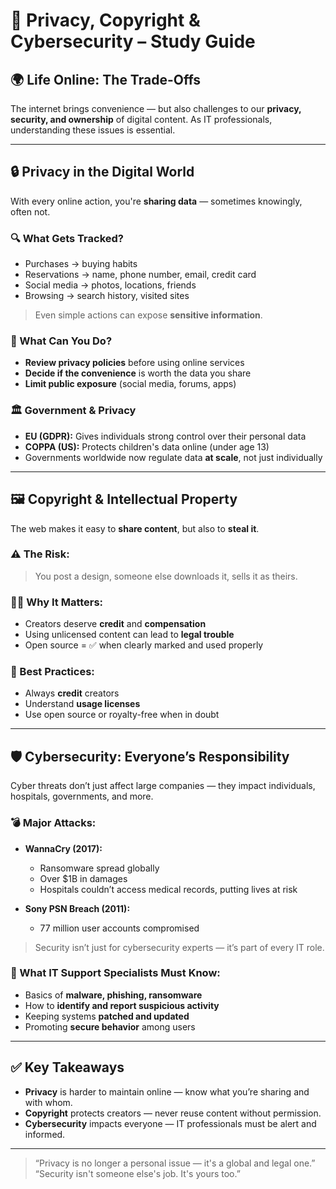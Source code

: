 # 🔐 Privacy, Copyright & Cybersecurity – Study Guide

## 🌍 Life Online: The Trade-Offs

The internet brings convenience — but also challenges to our **privacy, security, and ownership** of digital content. As IT professionals, understanding these issues is essential.

---

## 🔒 Privacy in the Digital World

With every online action, you're **sharing data** — sometimes knowingly, often not.

### 🔍 What Gets Tracked?

- Purchases → buying habits
- Reservations → name, phone number, email, credit card
- Social media → photos, locations, friends
- Browsing → search history, visited sites

> Even simple actions can expose **sensitive information**.

### 🔐 What Can You Do?

- **Review privacy policies** before using online services
- **Decide if the convenience** is worth the data you share
- **Limit public exposure** (social media, forums, apps)

### 🏛️ Government & Privacy

- **EU (GDPR):** Gives individuals strong control over their personal data
- **COPPA (US):** Protects children's data online (under age 13)
- Governments worldwide now regulate data **at scale**, not just individually

---

## 🖼️ Copyright & Intellectual Property

The web makes it easy to **share content**, but also to **steal it**.

### ⚠️ The Risk:
> You post a design, someone else downloads it, sells it as theirs.

### 👨‍⚖️ Why It Matters:
- Creators deserve **credit** and **compensation**
- Using unlicensed content can lead to **legal trouble**
- Open source = ✅ when clearly marked and used properly

### 🧠 Best Practices:
- Always **credit** creators
- Understand **usage licenses**
- Use open source or royalty-free when in doubt

---

## 🛡️ Cybersecurity: Everyone’s Responsibility

Cyber threats don’t just affect large companies — they impact individuals, hospitals, governments, and more.

### 💣 Major Attacks:

- **WannaCry (2017):**
  - Ransomware spread globally
  - Over $1B in damages
  - Hospitals couldn’t access medical records, putting lives at risk

- **Sony PSN Breach (2011):**
  - 77 million user accounts compromised

> Security isn’t just for cybersecurity experts — it’s part of every IT role.

### 🧰 What IT Support Specialists Must Know:

- Basics of **malware, phishing, ransomware**
- How to **identify and report suspicious activity**
- Keeping systems **patched and updated**
- Promoting **secure behavior** among users

---

## ✅ Key Takeaways

- **Privacy** is harder to maintain online — know what you’re sharing and with whom.
- **Copyright** protects creators — never reuse content without permission.
- **Cybersecurity** impacts everyone — IT professionals must be alert and informed.

---

> “Privacy is no longer a personal issue — it's a global and legal one.”  
> “Security isn't someone else's job. It's yours too.”

